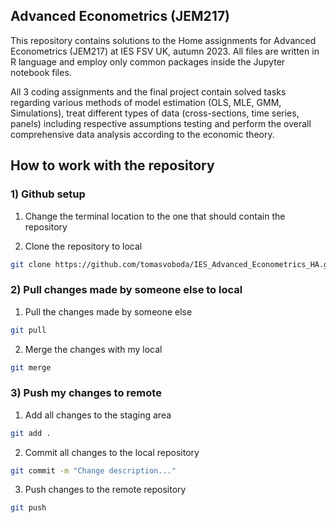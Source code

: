 ## Advanced Econometrics (JEM217)

This repository contains solutions to the Home assignments for Advanced Econometrics (JEM217) at IES FSV UK, autumn 2023. All files are written in R language and employ only common packages inside the Jupyter notebook files. 

All 3 coding assignments and the final project contain solved tasks regarding various methods of model estimation (OLS, MLE, GMM, Simulations), treat different types of data (cross-sections, time series, panels) including respective assumptions testing and perform the overall comprehensive data analysis according to the economic theory. 


## How to work with the repository

### 1) Github setup

1. Change the terminal location to the one that should contain the repository

2. Clone the repository to local
```bash
git clone https://github.com/tomasvoboda/IES_Advanced_Econometrics_HA.git
```

### 2) Pull changes made by someone else to local

1. Pull the changes made by someone else 
```bash
git pull
```

2. Merge the changes with my local 
```bash
git merge
```

### 3) Push my changes to remote

1. Add all changes to the staging area 
```bash
git add .
```

2. Commit all changes to the local repository 
```bash
git commit -m "Change description..."
```

3. Push changes to the remote repository 
```bash
git push
```


